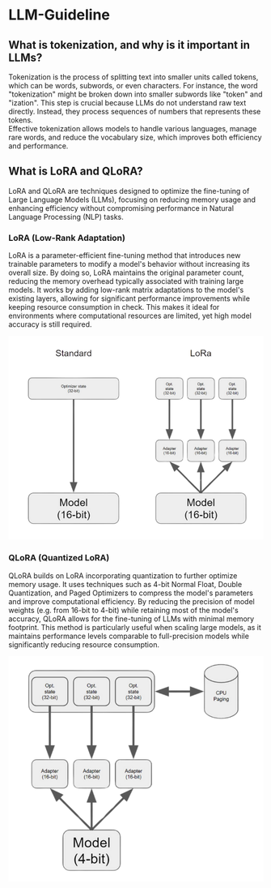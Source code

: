 # LLM-Guideline

## What is tokenization, and why is it important in LLMs?
Tokenization is the process of splitting text into smaller units called tokens, which can be words, subwords, or even characters. For instance, the word "tokenization" might be broken down into smaller subwords like "token" and "ization". This step is crucial because LLMs do not understand raw text directly. Instead, they process sequences of numbers that represents these tokens. \
Effective tokenization allows models to handle various languages, manage rare words, and reduce the vocabulary size, which improves both efficiency and performance.

## What is LoRA and QLoRA?
LoRA and QLoRA are techniques designed to optimize the fine-tuning of Large Language Models (LLMs), focusing on reducing memory usage and enhancing efficiency without compromising performance in Natural Language Processing (NLP) tasks.

### LoRA (Low-Rank Adaptation)
LoRA is a parameter-efficient fine-tuning method that introduces new trainable parameters to modify a model's behavior without increasing its overall size.
By doing so, LoRA maintains the original parameter count, reducing the memory overhead typically associated with training large models.
It works by adding low-rank matrix adaptations to the model's existing layers, allowing for significant performance improvements while keeping resource consumption in check.
This makes it ideal for environments where computational resources are limited, yet high model accuracy is still required.

![LoRA](media/LoRA.png)

### QLoRA (Quantized LoRA)
QLoRA builds on LoRA incorporating quantization to further optimize memory usage. It uses techniques such as 4-bit Normal Float, Double Quantization, and Paged Optimizers to compress the model's parameters and improve computational efficiency.
By reducing the precision of model weights (e.g. from 16-bit to 4-bit) while retaining most of the model's accuracy, QLoRA allows for the fine-tuning of LLMs with minimal memory footprint.
This method is particularly useful when scaling large models, as it maintains performance levels comparable to full-precision models while significantly reducing resource consumption.

![QLoRA](media/QLoRA.png)

